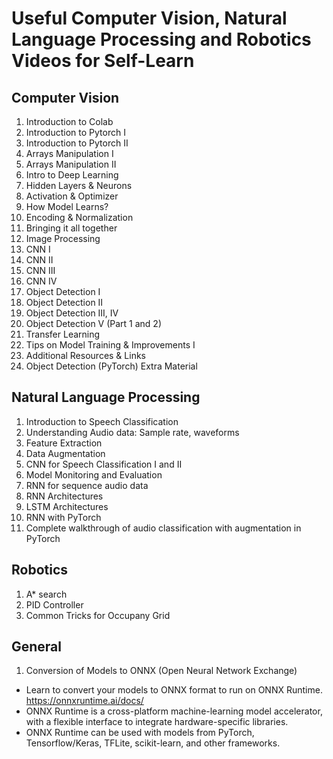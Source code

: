 # Useful Computer Vision, Natural Language Processing and Robotics Videos for Self-Learn

## Computer Vision

1. Introduction to Colab		
2. Introduction to Pytorch I		
3. Introduction to Pytorch II		
4. Arrays Manipulation I		
5. Arrays Manipulation II		
6. Intro to Deep Learning		
7. Hidden Layers & Neurons		
8. Activation & Optimizer		
9. How Model Learns?		
10. Encoding & Normalization		
11. Bringing it all together		
12. Image Processing		
13. CNN I		
14. CNN II		
15. CNN III		
16. CNN IV		
17. Object Detection I		
18. Object Detection II		
19. Object Detection III, IV 
20. Object Detection V (Part 1 and 2)
21. Transfer Learning	
22. Tips on Model Training & Improvements I		
23. Additional Resources & Links	
24. Object Detection (PyTorch) Extra Material

## Natural Language Processing

1. Introduction to Speech Classification
2. Understanding Audio data: Sample rate, waveforms
3. Feature Extraction
4. Data Augmentation
5. CNN for Speech Classification I and II
6. Model Monitoring and Evaluation
7. RNN for sequence audio data
8. RNN Architectures
9. LSTM Architectures
10. RNN with PyTorch
11. Complete walkthrough of audio classification with augmentation in PyTorch

## Robotics

1. A* search
2. PID Controller
3. Common Tricks for Occupany Grid

## General 

1. Conversion of Models to ONNX (Open Neural Network Exchange)
- Learn to convert your models to ONNX format to run on ONNX Runtime. https://onnxruntime.ai/docs/
- ONNX Runtime is a cross-platform machine-learning model accelerator, with a flexible interface to integrate hardware-specific libraries. 
- ONNX Runtime can be used with models from PyTorch, Tensorflow/Keras, TFLite, scikit-learn, and other frameworks.

